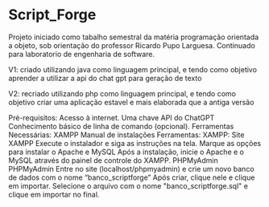 # Script_Forge
Projeto iniciado como tabalho semestral da matéria programação orientada a objeto, sob orientação do professor Ricardo Pupo Larguesa.
Continuado para laboratorio de engenharia de software.

V1: criado utilizando java como linguagem principal, e tendo como objetivo aprender a utilizar a api do chat gpt para geração de texto

V2: recriado utilizando php como linguagem principal, e tendo como objetivo criar uma aplicação estavel e mais elaborada que a antiga versão

Pré-requisitos:
Acesso à internet.
Uma chave API do ChatGPT
Conhecimento básico de linha de comando (opcional).
Ferramentas Necessárias:
XAMPP
Manual de instalações
Ferramentas:
XAMPP:
Site XAMPP
Execute o instalador e siga as instruções na tela. Marque as opções para instalar o Apache e MySQL
Após a instalação, inicie o Apache e o MySQL através do painel de controle do XAMPP.
PHPMyAdmin
PHPMyAdmin
Entre no site (localhost/phpmyadmin) e crie um novo banco de dados com o nome “banco_scriptforge”
Após criar, clique nele e clique em importar.
Selecione o arquivo com o nome "banco_scriptforge.sql" e clique em importar no final.

